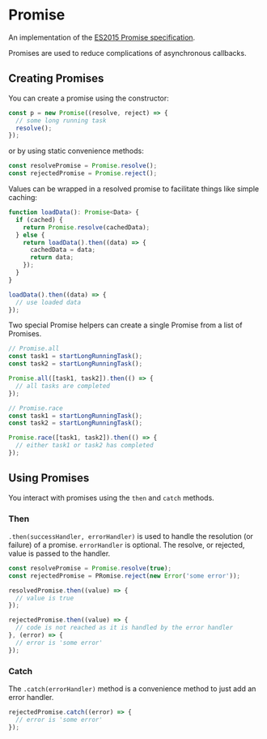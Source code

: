 # Promise

An implementation of the [ES2015 Promise specification](http://www.ecma-international.org/ecma-262/6.0/#sec-promise-objects).

Promises are used to reduce complications of asynchronous callbacks.

## Creating Promises

You can create a promise using the constructor:

```typescript
const p = new Promise((resolve, reject) => {
  // some long running task
  resolve();
});
```

or by using static convenience methods:

```typescript
const resolvePromise = Promise.resolve();
const rejectedPromise = Promise.reject();
```

Values can be wrapped in a resolved promise to facilitate things
like simple caching:

```typescript
function loadData(): Promise<Data> {
  if (cached) {
    return Promise.resolve(cachedData);
  } else {
    return loadData().then((data) => {
      cachedData = data;
      return data;
    });
  }
}

loadData().then((data) => {
  // use loaded data
});
```

Two special Promise helpers can create a single Promise from a list of Promises.

```typescript
// Promise.all
const task1 = startLongRunningTask();
const task2 = startLongRunningTask();

Promise.all([task1, task2]).then(() => {
  // all tasks are completed
});

// Promise.race
const task1 = startLongRunningTask();
const task2 = startLongRunningTask();

Promise.race([task1, task2]).then(() => {
  // either task1 or task2 has completed
});
```

## Using Promises

You interact with promises using the `then` and `catch` methods.

### Then

`.then(successHandler, errorHandler)` is used to handle the resolution (or failure) of a promise. `errorHandler` is optional. The resolve, or rejected, value is passed to the handler.

```typescript
const resolvePromise = Promise.resolve(true);
const rejectedPromise = PRomise.reject(new Error('some error'));

resolvedPromise.then((value) => {
  // value is true
});

rejectedPromise.then((value) => {
  // code is not reached as it is handled by the error handler
}, (error) => {
  // error is 'some error'
});
```

### Catch

The `.catch(errorHandler)` method is a convenience method to just add an error handler.

```typescript
rejectedPromise.catch((error) => {
  // error is 'some error'
});
```
